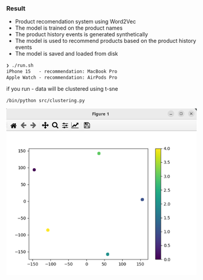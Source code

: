 ### Result

* Product recomendation system using Word2Vec
* The model is trained on the product names
* The product history events is generated synthetically
* The model is used to recommend products based on the product history events
* The model is saved and loaded from disk

```
❯ ./run.sh
iPhone 15   - recommendation: MacBook Pro
Apple Watch - recommendation: AirPods Pro
```
if you run - data will be clustered using t-sne
```
/bin/python src/clustering.py
```
<img src="t-SNE-Clustering.png" />